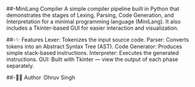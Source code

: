 ##-MiniLang Compiler
A simple compiler pipeline built in Python that demonstrates the stages of Lexing, Parsing, Code Generation, and Interpretation for a minimal programming language (MiniLang).
It also includes a Tkinter-based GUI for easier interaction and visualization.

##-✨ Features
Lexer: Tokenizes the input source code.
Parser: Converts tokens into an Abstract Syntax Tree (AST).
Code Generator: Produces simple stack-based instructions.
Interpreter: Executes the generated instructions.
GUI: Built with Tkinter — view the output of each phase separately.

##-👨‍💻 Author :Dhruv Singh


